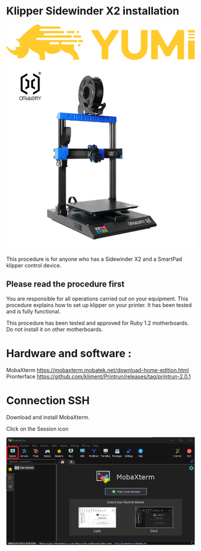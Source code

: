 # Klipper Sidewinder X2 installation

![YUMI-LAB](img/Yumi-logoyellow-white.png)
![Sidewinder X2](img/Printers/Artillery/X2/X2.jpeg)

This procedure is for anyone who has a Sidewinder X2 and a SmartPad klipper control device.

## Please read the procedure first

You are responsible for all operations carried out on your equipment. This procedure explains how to set up klipper on your printer. It has been tested and is fully functional.

This procedure has been tested and approved for Ruby 1.2 motherboards. Do not install it on other motherboards.

# Hardware and software :

MobaXterm https://mobaxterm.mobatek.net/download-home-edition.html
Pronterface https://github.com/kliment/Printrun/releases/tag/printrun-2.0.1

# Connection SSH

Download and install MobaXterm.

Click on the Session icon

![Moba Session](img/Printers/Artillery/X2/MobaSession.png)